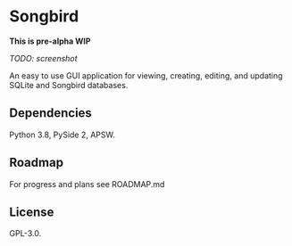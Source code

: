 # Songbird

**This is pre-alpha WIP**

*TODO: screenshot*

An easy to use GUI application for viewing, creating, editing, and updating
SQLite and Songbird databases.

## Dependencies

Python 3.8, PySide 2, APSW.

## Roadmap

For progress and plans see ROADMAP.md

## License

GPL-3.0.
